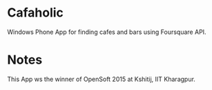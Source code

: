 Cafaholic
=========

Windows Phone App for finding cafes and bars using Foursquare API.

Notes
=====

This App ws the winner of OpenSoft 2015 at Kshitij, IIT Kharagpur.
